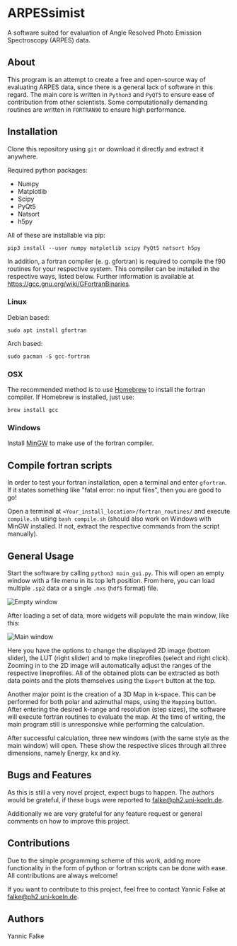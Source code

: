 # ARPESsimist

A software suited for evaluation of Angle Resolved Photo Emission Spectroscopy (ARPES) data.

## About

This program is an attempt to create a free and open-source way of evaluating ARPES data, since there is a general lack of software in this regard. The main core is written in `Python3` and `PyQT5` to ensure ease of contribution from other scientists. Some computationally demanding routines are written in `FORTRAN90` to ensure high performance.

## Installation

Clone this repository using `git` or download it directly and extract it anywhere.

Required python packages:
- Numpy
- Matplotlib
- Scipy
- PyQt5
- Natsort
- h5py
  
All of these are installable via pip:

```pip3 install --user numpy matplotlib scipy PyQt5 natsort h5py```

In addition, a fortran compiler (e. g. gfortran) is required to compile the
f90 routines for your respective system. This compiler can be installed in the
respective ways, listed below. Further information is available at https://gcc.gnu.org/wiki/GFortranBinaries. 

### Linux

Debian based:

```sudo apt install gfortran```

Arch based:

```sudo pacman -S gcc-fortran```

### OSX

The recommended method is to use [Homebrew](https://brew.sh/) to install the fortran compiler. If Homebrew is installed, just use:

```brew install gcc```

### Windows

Install [MinGW](http://mingw-w64.org/doku.php) to make use of the fortran compiler.

## Compile fortran scripts

In order to test your fortran installation, open a terminal and enter `gfortran`. If it states something like "fatal error: no input files", then you are good to go!

Open a terminal at `<Your_install_location>/fortran_routines/` and execute `compile.sh` using `bash compile.sh` (should also work on Windows with MinGW installed. If not, extract the respective commands from the script manually).

## General Usage

Start the software by calling `python3 main_gui.py`. This will open an empty window with a file menu in its top left position. From here, you can load multiple `.sp2` data or a single `.nxs` (`hdf5` format) file.

![Empty window](https://github.com/FalconTube/ARPESsimist/blob/master/images/empty_win.png)

After loading a set of data, more widgets will populate the main window, like this:

![Main window](https://github.com/FalconTube/ARPESsimist/blob/master/images/main_win.png)

Here you have the options to change the displayed 2D image (bottom slider), the LUT (right slider) and to make lineprofiles (select and right click). Zooming in to the 2D image will automatically adjust the ranges of the respective lineprofiles. All of the obtained plots can be extracted as both data points and the plots themselves using the `Export` button at the top.

Another major point is the creation of a 3D Map in k-space. This can be performed for both polar and azimuthal maps, using the `Mapping` button. After entering the desired k-range and resolution (step sizes), the software will execute fortran routines to evaluate the map. At the time of writing, the main program still is unresponsive while performing the calculation.

After successful calculation, three new windows (with the same style as the main window) will open. These show the respective slices through all three dimensions, namely Energy, kx and ky.

## Bugs and Features

As this is still a very novel project, expect bugs to happen. The authors would be grateful, if these bugs were reported to <falke@ph2.uni-koeln.de>.

Additionally we are very grateful for any feature request or general comments on how to improve this project.

## Contributions

Due to the simple programming scheme of this work, adding more functionality in the form of python or fortran scripts can be done with ease. All contributions are always welcome! 

If you want to contribute to this project, feel free to contact Yannic Falke at <falke@ph2.uni-koeln.de>. 

## Authors

Yannic Falke 